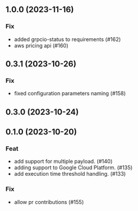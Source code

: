 ## 1.0.0 (2023-11-16)

### Fix

- added grpcio-status to requirements (#162)
- aws pricing api (#160)

## 0.3.1 (2023-10-26)

### Fix

- fixed configuration parameters naming (#158)

## 0.3.0 (2023-10-24)

## 0.1.0 (2023-10-20)

### Feat

- add support for multiple payload. (#140)
- adding support to Google Cloud Platform. (#135)
- add execution time threshold handling. (#133)

### Fix

- allow pr contributions (#155)
